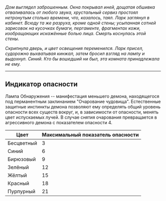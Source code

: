 *Дом выглядел заброшенным. Окна покрывал иней, дощатая обшивка отваливалась от любого звука, хрустальный сервиз простоял нетронутым столько времени, что, казалось, таял. Ларк заглянул в кабинет. Всюду та же разруха, кроме одной стены; усыпанная сотней зарисовок на кусочках бумаги, пергаменте, фрагментах кожи, изобращающих искажённые болью лица. Смерть коснулась этой стены.*

*Скрипнула дверь, и цвет освещения переменился. Ларк присел, судорожно выхватывая кинжал, затем бросил взгляд на лампу и выдохнул. Синий. Кто бы вошедший ни был, эта комната принадлежала не ему.*

---------

## Индикатор опасности

Лампа Обнаружения -- манифестация меньшего демона, находящегося под перманентным заклинанием "Очарование чудовища". Естественные защитные инстинкты демона позволяют ему определять общий уровень опасности всех существ вокруг, и, в зависимости от опасности, менять цвет испускаемых лучей. В случае снятия очарования превращается в агрессивного демона с показателем опасности 4.

Цвет | Максимальный показатель опасности
--- | ---
Бесцветный | 3
Синий | 6
Бирюзовый | 9
Зелёный | 12
Жёлтый | 15
Красный | 18
Пурпурный | 21


